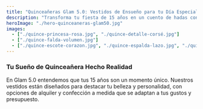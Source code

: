 ```yaml
---
title: "Quinceañeras Glam 5.0: Vestidos de Ensueño para tu Día Especial en Pereira"
description: "Transforma tu fiesta de 15 años en un cuento de hadas con nuestros exclusivos vestidos de quinceañera. Diseños únicos que combinan tradición y tendencias actuales en Pereira."
heroImage: "./hero-quinceaneras-glam50.jpg"
images:
  - ["./quince-princesa-rosa.jpg", "./quince-detalle-corsé.jpg"]
  - ["./quince-falda-volumen.jpg"]
  - ["./quince-escote-corazon.jpg", "./quince-espalda-lazo.jpg", "./quince-modelo-tiara.jpg"]
---
```

### Tu Sueño de Quinceañera Hecho Realidad
En Glam 5.0 entendemos que tus 15 años son un momento único. Nuestros vestidos están diseñados para destacar tu belleza y personalidad, con opciones de alquiler y confección a medida que se adaptan a tus gustos y presupuesto.